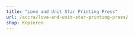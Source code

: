 ```yaml
---
title: "Love and Unit Star Printing Press"
url: /accra/love-and-unit-star-printing-press/
shop: Kopieren
---
```

